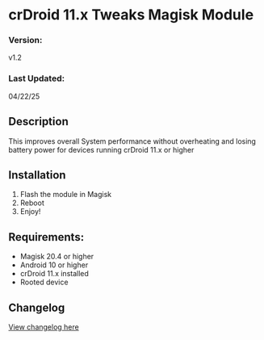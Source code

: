 # crDroid 11.x Tweaks Magisk Module

### Version:
v1.2

### Last Updated:
04/22/25

## Description
This improves overall System performance without overheating and losing battery power for devices running crDroid 11.x or higher

## Installation 
1. Flash the module in Magisk
3. Reboot
4. Enjoy!

## Requirements:
- Magisk 20.4 or higher
- Android 10 or higher
- crDroid 11.x installed
- Rooted device

## Changelog
[View changelog here](https://github.com/PS2ClassicsVault/Cyberdevs-crDroid-Add-On-Installer/blob/main/magisk/changelog.md)
